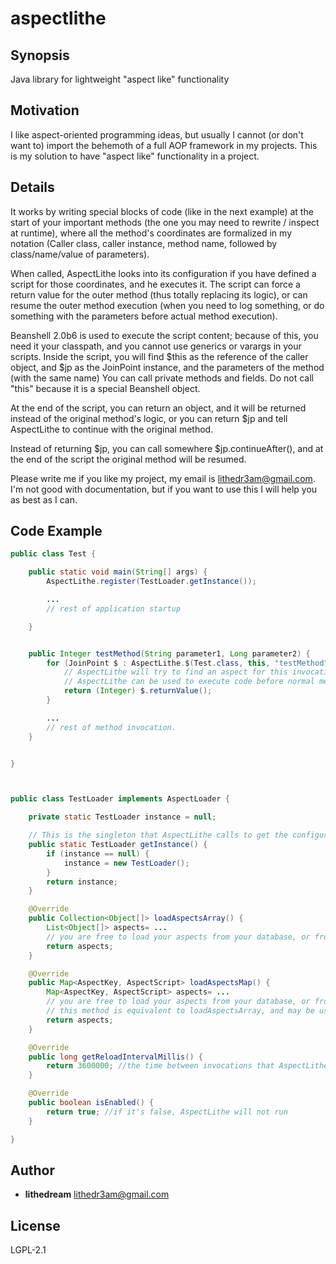 # aspectlithe

## Synopsis

Java library for lightweight "aspect like" functionality

## Motivation

I like aspect-oriented programming ideas, but usually I cannot (or don't want to) import the behemoth of a full AOP framework in my projects.
This is my solution to have "aspect like" functionality in a project.

## Details

It works by writing special blocks of code (like in the next example) at the start of your important methods (the one you may need to rewrite / inspect at runtime),
where all the method's coordinates are formalized in my notation (Caller class, caller instance, method name, followed by class/name/value of parameters).

When called, AspectLithe looks into its configuration if you have defined a script for those coordinates, and he executes it.
The script can force a return value for the outer method (thus totally replacing its logic),
or can resume the outer method execution (when you need to log something, or do something with the parameters before actual method execution).

Beanshell 2.0b6 is used to execute the script content; because of this, you need it your classpath, and you cannot use generics or varargs in your scripts.
Inside the script, you will find $this as the reference of the caller object, and $jp as the JoinPoint instance, and the parameters of the method (with the same name)
You can call private methods and fields. Do not call "this" because it is a special Beanshell object.

At the end of the script, you can return an object, and it will be returned instead of the original method's logic,
or you can return $jp and tell AspectLithe to continue with the original method.

Instead of returning $jp, you can call somewhere $jp.continueAfter(), and at the end of the script the original method will be resumed.

Please write me if you like my project, my email is lithedr3am@gmail.com.
I'm not good with documentation, but if you want to use this I will help you as best as I can.


## Code Example

```java
public class Test {

	public static void main(String[] args) {
		AspectLithe.register(TestLoader.getInstance());

		...
		// rest of application startup

	}


	public Integer testMethod(String parameter1, Long parameter2) {
        for (JoinPoint $ : AspectLithe.$(Test.class, this, "testMethod").o(String.class, "parameter1", parameter1).o(Long.class, "parameter2", parameter2).run()) {
	        // AspectLithe will try to find an aspect for this invocation, execute it, and the aspect will tell if the method should be resumed, or a value must be returned.
	        // AspectLithe can be used to execute code before normal method execution (with full view of caller instance and parameter values), or to replace the method body with a custom script
            return (Integer) $.returnValue();
        }

        ...
        // rest of method invocation.
    }


}



public class TestLoader implements AspectLoader {

	private static TestLoader instance = null;

    // This is the singleton that AspectLithe calls to get the configuration
	public static TestLoader getInstance() {
		if (instance == null) {
			instance = new TestLoader();
		}
		return instance;
	}

	@Override
	public Collection<Object[]> loadAspectsArray() {
        List<Object[]> aspects= ...
        // you are free to load your aspects from your database, or from anything else
		return aspects;
	}

	@Override
	public Map<AspectKey, AspectScript> loadAspectsMap() {
	    Map<AspectKey, AspectScript> aspects= ...
        // you are free to load your aspects from your database, or from anything else
        // this method is equivalent to loadAspectsArray, and may be useful if you prefer to load aspects as complex objects insteaf of Object[]
  		return aspects;
	}

	@Override
	public long getReloadIntervalMillis() {
		return 3600000; //the time between invocations that AspectLithe waits before reloading aspects
	}

	@Override
	public boolean isEnabled() {
		return true; //if it's false, AspectLithe will not run
	}

}

```

## Author

* **lithedream**
lithedr3am@gmail.com

## License

LGPL-2.1
